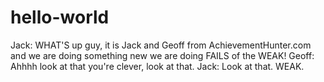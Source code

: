 # hello-world
Jack: WHAT'S up guy, it is Jack and Geoff from AchievementHunter.com and we are doing something new we are doing FAILS of the   WEAK!
Geoff: Ahhhh look at that you're clever, look at that.
Jack: Look at that. WEAK.
